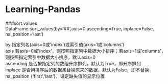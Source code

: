# Learning-Pandas


###sort.values <br>
DataFrame.sort_values(by=‘##’,axis=0,ascending=True, inplace=False, na_position=‘last’)  <br>

by	指定列名(axis=0或’index’)或索引值(axis=1或’columns’) <br>
axis	若axis=0或’index’，则按照指定列中数据大小排序；若axis=1或’columns’，则按照指定索引中数据大小排序，默认axis=0 <br>
ascending	是否按指定列的数组升序排列，默认为True，即升序排列 <br>
inplace	是否用排序后的数据集替换原来的数据，默认为False，即不替换 <br>
na_position	{‘first’,‘last’}，设定缺失值的显示位置 <br>


##
